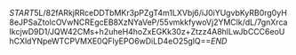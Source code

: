 $START$5L/82fARkjRRceDDTbMKr3pPZgT4m1LXVbj6/iJ0iYUgvbKyRB0rg0yH8eJPSaZtolcOVwNCREgcEB8XzNYaVeP/55vmkkfywoVj2YMClk/dL/7gnXrcaIkcjwD9D1/JQW42CMs+h2uheH4hoZxEGKk30z+Ztzz4A8hlLwJbCCC6eoUhCXldYNpeWTCPVMXE0QFlyEPO6wDiLD4eO25glQ==$END$